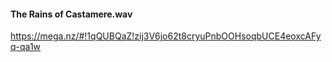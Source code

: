 #### The Rains of Castamere.wav

https://mega.nz/#!1qQUBQaZ!zij3V6jo62t8cryuPnbOOHsoqbUCE4eoxcAFyq-qa1w
